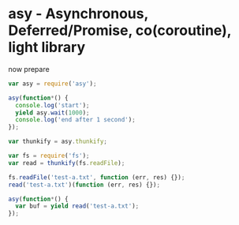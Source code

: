asy - Asynchronous, Deferred/Promise, co(coroutine), light library
====

now prepare


```js
var asy = require('asy');

asy(function*() {
  console.log('start');
  yield asy.wait(1000);
  console.log('end after 1 second');
});

var thunkify = asy.thunkify;

var fs = require('fs');
var read = thunkify(fs.readFile);

fs.readFile('test-a.txt', function (err, res) {});
read('test-a.txt')(function (err, res) {});

asy(function*() {
  var buf = yield read('test-a.txt');
});
```
